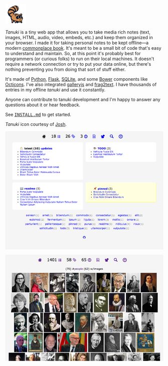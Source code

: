 ![tanuki icon](https://raw.githubusercontent.com/siznax/tanuki/master/static/tanuki.png)

_Tanuki_ is a tiny web app that allows you to take media rich notes
(text, images, HTML, audio, video, embeds, etc.) and keep them
organized in your browser. I made it for taking personal notes to be
kept offline&mdash;a modern [commonplace
book](https://en.wikipedia.org/wiki/Commonplace_book).  It's meant to
be a small bit of code that's easy to understand and maintain.  So, at
this point it's probably best for programmers (or curious folks) to
run on their local machines. It doesn't require a network connection
or try to put your data online, but there's nothing preventing you
from doing that sort of stuff either.

It's made of [Python](https://python.org),
[Flask](http://flask.pocoo.org/), [SQLite](http://www.sqlite.org/),
and some [Bower](http://bower.io/) components like
[Octicons](https://octicons.github.com/). I've also integrated
[galleryjs](https://github.com/siznax/galleryjs) and
[frag2text](https://github.com/siznax/frag2text/). I have thousands of
entries in my offline _tanuki_ and use it constantly.

Anyone can contribute to tanuki development and I'm happy to answer
any questions about it or hear feedback.

See
<tt>[INSTALL.md](https://github.com/siznax/tanuki/blob/master/INSTALL.md)</tt>
to get started.

_Tanuki_ icon courtesy of
[Josh](http://artrelatedblog.wordpress.com/).

<a href="https://raw.githubusercontent.com/siznax/tanuki/master/static/screen.png"><img alt=screenshot width=640 src="https://raw.githubusercontent.com/siznax/tanuki/master/static/screen.png"></a>

<a href="https://raw.githubusercontent.com/siznax/tanuki/master/static/screen2.png"><img alt=screenshot width=640 src="https://raw.githubusercontent.com/siznax/tanuki/master/static/screen2.png"></a>
